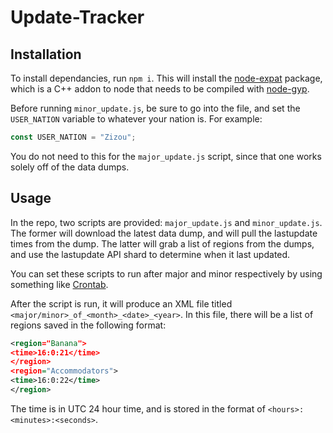 # Update-Tracker  

## Installation  
To install dependancies, run `npm i`. This will install the [node-expat](https://www.npmjs.com/package/node-expat) package, which is a C++ addon to node that needs to be compiled with [node-gyp](https://github.com/nodejs/node-gyp#installation).  

Before running `minor_update.js`, be sure to go into the file, and set the `USER_NATION` variable to whatever your nation is. For example:
```js
const USER_NATION = "Zizou";
```
You do not need to this for the `major_update.js` script, since that one works solely off of the data dumps.

## Usage  
In the repo, two scripts are provided: `major_update.js` and `minor_update.js`. The former will download the latest data dump, and will pull the lastupdate times from the dump. The latter will grab a list of regions from the dumps, and use the lastupdate API shard to determine when it last updated.  

You can set these scripts to run after major and minor respectively by using something like [Crontab](https://crontab-generator.org/).  

After the script is run, it will produce an XML file titled `<major/minor>_of_<month>_<date>_<year>`. In this file, there will be a list of regions saved in the following format:
```xml
<region="Banana">
<time>16:0:21</time>
</region>
<region="Accommodators">
<time>16:0:22</time>
</region>
```
The time is in UTC 24 hour time, and is stored in the format of `<hours>:<minutes>:<seconds>`.
